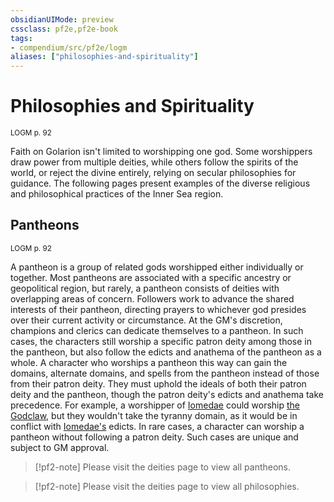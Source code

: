 ```yaml
---
obsidianUIMode: preview
cssclass: pf2e,pf2e-book
tags:
- compendium/src/pf2e/logm
aliases: ["philosophies-and-spirituality"]
---
```

# Philosophies and Spirituality
<sup>LOGM p. 92</sup>

Faith on Golarion isn't limited to worshipping one god. Some worshippers draw power from multiple deities, while others follow the spirits of the world, or reject the divine entirely, relying on secular philosophies for guidance. The following pages present examples of the diverse religious and philosophical practices of the Inner Sea region.

## Pantheons
<sup>LOGM p. 92</sup>

A pantheon is a group of related gods worshipped either individually or together. Most pantheons are associated with a specific ancestry or geopolitical region, but rarely, a pantheon consists of deities with overlapping areas of concern. Followers work to advance the shared interests of their pantheon, directing prayers to whichever god presides over their current activity or circumstance. At the GM's discretion, champions and clerics can dedicate themselves to a pantheon. In such cases, the characters still worship a specific patron deity among those in the pantheon, but also follow the edicts and anathema of the pantheon as a whole. A character who worships a pantheon this way can gain the domains, alternate domains, and spells from the pantheon instead of those from their patron deity. They must uphold the ideals of both their patron deity and the pantheon, though the patron deity's edicts and anathema take precedence. For example, a worshipper of [Iomedae](iomedae.md) could worship [the Godclaw](the-godclaw-logm.md), but they wouldn't take the tyranny domain, as it would be in conflict with [Iomedae's](iomedae.md) edicts. In rare cases, a character can worship a pantheon without following a patron deity. Such cases are unique and subject to GM approval.

> [!pf2-note]
> Please visit the deities page to view all pantheons.

> [!pf2-note]
> Please visit the deities page to view all philosophies.